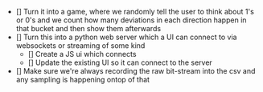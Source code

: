 - [] Turn it into a game, where we randomly tell the user to think about 1's or 0's and we count how many deviations in each direction happen in that bucket and then show them afterwards
- [] Turn this into a python web server which a UI can connect to via websockets or streaming of some kind
  - [] Create a JS ui which connects
  - [] Update the existing UI so it can connect to the server
- [] Make sure we're always recording the raw bit-stream into the csv and any sampling is happening ontop of that
